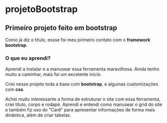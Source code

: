 # projetoBootstrap

## Primeiro projeto feito em bootstrap

Como já diz o título, essse foi meu primeiro contato com o **framework bootstrap**. 

### O que eu aprendi?

Aprendi a instalar e a manusear essa ferramenta maravilhosa. Ainda tenho muito a caminhar, mais foi um excelente inicío.

Criei nesse projeto toda a base com **bootstrap**, e algumas customizações com **css**. 

Achei muito interessante a forma de estruturar o site com essa ferramenta, criei título, corpo e rodapé. Aprendi e entendi como manusear o grid do site e também fiz uso do "Card" para apresentar informações de forma mais dinâmica, além de criar tabelas.




